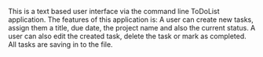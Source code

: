 This is a text based user interface via the command line ToDoList application. The features of this application is: A user can create new tasks, assign them a title, due date, the project name and also the current status. A user can also edit the created task, delete the task or mark as completed. All tasks are saving in to the file.
